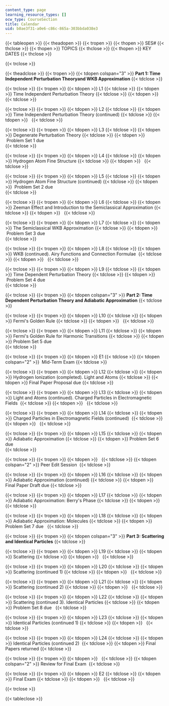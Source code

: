 ```yaml
---
content_type: page
learning_resource_types: []
ocw_type: CourseSection
title: Calendar
uid: b0ae3f31-a0e6-c86c-865a-303bbda038e3
---
```


{{< tableopen >}}
{{< theadopen >}}
{{< tropen >}}
{{< thopen >}}
SES#
{{< thclose >}}
{{< thopen >}}
TOPICS
{{< thclose >}}
{{< thopen >}}
KEY DATES
{{< thclose >}}

{{< trclose >}}

{{< theadclose >}}
{{< tropen >}}
{{< tdopen colspan="3" >}}
**Part 1: Time Independent Perturbation Theoryand WKB Approximation**
{{< tdclose >}}

{{< trclose >}}
{{< tropen >}}
{{< tdopen >}}
L1
{{< tdclose >}}
{{< tdopen >}}
Time Independent Perturbation Theory
{{< tdclose >}}
{{< tdopen >}}
 
{{< tdclose >}}

{{< trclose >}}
{{< tropen >}}
{{< tdopen >}}
L2
{{< tdclose >}}
{{< tdopen >}}
Time Independent Perturbation Theory (continued)
{{< tdclose >}}
{{< tdopen >}}
 
{{< tdclose >}}

{{< trclose >}}
{{< tropen >}}
{{< tdopen >}}
L3
{{< tdclose >}}
{{< tdopen >}}
Degenerate Perturbation Theory
{{< tdclose >}}
{{< tdopen >}}
 ﻿Problem Set 1 due  
{{< tdclose >}}

{{< trclose >}}
{{< tropen >}}
{{< tdopen >}}
L4
{{< tdclose >}}
{{< tdopen >}}
Hydrogen Atom Fine Structure
{{< tdclose >}}
{{< tdopen >}}
 
{{< tdclose >}}

{{< trclose >}}
{{< tropen >}}
{{< tdopen >}}
L5
{{< tdclose >}}
{{< tdopen >}}
Hydrogen Atom Fine Structure (continued)
{{< tdclose >}}
{{< tdopen >}}
 ﻿Problem Set 2 due  
{{< tdclose >}}

{{< trclose >}}
{{< tropen >}}
{{< tdopen >}}
L6
{{< tdclose >}}
{{< tdopen >}}
Zeeman Effect and Introduction to the Semiclassical Approximation
{{< tdclose >}}
{{< tdopen >}}
 
{{< tdclose >}}

{{< trclose >}}
{{< tropen >}}
{{< tdopen >}}
L7
{{< tdclose >}}
{{< tdopen >}}
The Semiclassical WKB Approximation
{{< tdclose >}}
{{< tdopen >}}
 ﻿Problem Set 3 due  
{{< tdclose >}}

{{< trclose >}}
{{< tropen >}}
{{< tdopen >}}
L8
{{< tdclose >}}
{{< tdopen >}}
WKB (continued). Airy Functions and Connection Formulae 
{{< tdclose >}}
{{< tdopen >}}
 
{{< tdclose >}}

{{< trclose >}}
{{< tropen >}}
{{< tdopen >}}
L9
{{< tdclose >}}
{{< tdopen >}}
Time Dependent Perturbation Theory
{{< tdclose >}}
{{< tdopen >}}
 ﻿Problem Set 4 due  
{{< tdclose >}}

{{< trclose >}}
{{< tropen >}}
{{< tdopen colspan="3" >}}
**Part 2: Time Dependent Perturbation Theory and Adiabatic Approximation**
{{< tdclose >}}

{{< trclose >}}
{{< tropen >}}
{{< tdopen >}}
L10
{{< tdclose >}}
{{< tdopen >}}
Fermi's Golden Rule
{{< tdclose >}}
{{< tdopen >}}
 
{{< tdclose >}}

{{< trclose >}}
{{< tropen >}}
{{< tdopen >}}
L11
{{< tdclose >}}
{{< tdopen >}}
Fermi's Golden Rule for Harmonic Transitions
{{< tdclose >}}
{{< tdopen >}}
﻿Problem Set 5 due  
{{< tdclose >}}

{{< trclose >}}
{{< tropen >}}
{{< tdopen >}}
E1
{{< tdclose >}}
{{< tdopen colspan="2" >}}
 Mid-Term Exam
{{< tdclose >}}

{{< trclose >}}
{{< tropen >}}
{{< tdopen >}}
L12
{{< tdclose >}}
{{< tdopen >}}
Hydrogen Ionization (completed). Light and Atoms
{{< tdclose >}}
{{< tdopen >}}
Final Paper Proposal due
{{< tdclose >}}

{{< trclose >}}
{{< tropen >}}
{{< tdopen >}}
L13
{{< tdclose >}}
{{< tdopen >}}
Light and Atoms (continued). Charged Particles in Electromagnetic Fields 
{{< tdclose >}}
{{< tdopen >}}
 
{{< tdclose >}}

{{< trclose >}}
{{< tropen >}}
{{< tdopen >}}
L14
{{< tdclose >}}
{{< tdopen >}}
Charged Particles in Electromagnetic Fields (continued) 
{{< tdclose >}}
{{< tdopen >}}
 
{{< tdclose >}}

{{< trclose >}}
{{< tropen >}}
{{< tdopen >}}
L15
{{< tdclose >}}
{{< tdopen >}}
Adiabatic Approximation
{{< tdclose >}}
{{< tdopen >}}
﻿Problem Set 6 due  
{{< tdclose >}}

{{< trclose >}}
{{< tropen >}}
{{< tdopen >}}
 
{{< tdclose >}}
{{< tdopen colspan="2" >}}
Peer Edit Session 
{{< tdclose >}}

{{< trclose >}}
{{< tropen >}}
{{< tdopen >}}
L16
{{< tdclose >}}
{{< tdopen >}}
Adiabatic Approximation (continued)
{{< tdclose >}}
{{< tdopen >}}
Final Paper Draft due
{{< tdclose >}}

{{< trclose >}}
{{< tropen >}}
{{< tdopen >}}
L17
{{< tdclose >}}
{{< tdopen >}}
Adiabatic Approximation: Berry's Phase
{{< tdclose >}}
{{< tdopen >}}
 
{{< tdclose >}}

{{< trclose >}}
{{< tropen >}}
{{< tdopen >}}
L18
{{< tdclose >}}
{{< tdopen >}}
Adiabatic Approximation: Molecules
{{< tdclose >}}
{{< tdopen >}}
﻿Problem Set 7 due   
{{< tdclose >}}

{{< trclose >}}
{{< tropen >}}
{{< tdopen colspan="3" >}}
**Part 3: Scattering and Identical Particles**
{{< tdclose >}}

{{< trclose >}}
{{< tropen >}}
{{< tdopen >}}
L19
{{< tdclose >}}
{{< tdopen >}}
Scattering
{{< tdclose >}}
{{< tdopen >}}
 
{{< tdclose >}}

{{< trclose >}}
{{< tropen >}}
{{< tdopen >}}
L20
{{< tdclose >}}
{{< tdopen >}}
Scattering (continued 1)
{{< tdclose >}}
{{< tdopen >}}
 
{{< tdclose >}}

{{< trclose >}}
{{< tropen >}}
{{< tdopen >}}
L21
{{< tdclose >}}
{{< tdopen >}}
Scattering (continued 2)
{{< tdclose >}}
{{< tdopen >}}
 
{{< tdclose >}}

{{< trclose >}}
{{< tropen >}}
{{< tdopen >}}
L22
{{< tdclose >}}
{{< tdopen >}}
Scattering (continued 3). Identical Particles
{{< tdclose >}}
{{< tdopen >}}
﻿Problem Set 8 due   
{{< tdclose >}}

{{< trclose >}}
{{< tropen >}}
{{< tdopen >}}
L23
{{< tdclose >}}
{{< tdopen >}}
Identical Particles (continued 1)
{{< tdclose >}}
{{< tdopen >}}
 
{{< tdclose >}}

{{< trclose >}}
{{< tropen >}}
{{< tdopen >}}
L24
{{< tdclose >}}
{{< tdopen >}}
Identical Particles (continued 2) 
{{< tdclose >}}
{{< tdopen >}}
Final Papers returned
{{< tdclose >}}

{{< trclose >}}
{{< tropen >}}
{{< tdopen >}}
 
{{< tdclose >}}
{{< tdopen colspan="2" >}}
Review for Final Exam 
{{< tdclose >}}

{{< trclose >}}
{{< tropen >}}
{{< tdopen >}}
E2
{{< tdclose >}}
{{< tdopen >}}
Final Exam
{{< tdclose >}}
{{< tdopen >}}
 
{{< tdclose >}}

{{< trclose >}}

{{< tableclose >}}